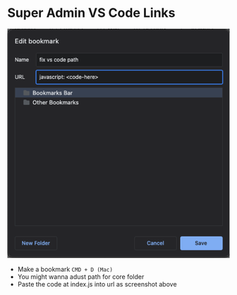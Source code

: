 # Super Admin VS Code Links

<center>
    <img src="./screenshot.png">
</center>

- Make a bookmark `CMD + D (Mac)`
- You might wanna adust path for core folder
- Paste the code at index.js into url as screenshot above
